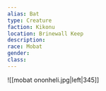 ```yaml
---
alias: Bat
type: Creature
faction: Kikonu
location: Brinewall Keep
description:  
race: Mobat
gender: 
class: 
---
```


![[mobat ononheli.jpg|left|345]]